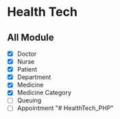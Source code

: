 # Health Tech

## All Module
- [x] Doctor 
- [x] Nurse
- [x] Patient
- [x] Department
- [x] Medicine
- [x] Medicine Category
- [ ] Queuing
- [ ] Appointment 
"# HealthTech_PHP" 
